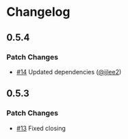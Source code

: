 # Changelog

## 0.5.4

### Patch Changes

- [#14](https://github.com/ijlee2/ember-codemod-add-missing-tests/pull/14) Updated dependencies ([@ijlee2](https://github.com/ijlee2))

## 0.5.3

### Patch Changes

- [#13](https://github.com/ijlee2/ember-codemod-add-missing-tests/pull/13) Fixed closing <template> tag ([@ijlee2](https://github.com/ijlee2))

## 0.5.2

### Patch Changes

- [#12](https://github.com/ijlee2/ember-codemod-add-missing-tests/pull/12) Added `<template>` tag to modifier blueprints ([@ijlee2](https://github.com/ijlee2))

## 0.5.1

### Patch Changes

- [#11](https://github.com/ijlee2/ember-codemod-add-missing-tests/pull/11) Refactored code ([@ijlee2](https://github.com/ijlee2))

## 0.5.0

### Minor Changes

- [#10](https://github.com/ijlee2/ember-codemod-add-missing-tests/pull/10) Modularized tests for utilities ([@ijlee2](https://github.com/ijlee2))

## 0.4.1

### Patch Changes

- [#9](https://github.com/ijlee2/ember-codemod-add-missing-tests/pull/9) Updated README ([@ijlee2](https://github.com/ijlee2))

## 0.4.0

### Minor Changes

- [#7](https://github.com/ijlee2/ember-codemod-add-missing-tests/pull/7) Supported creating tests in test-app ([@ijlee2](https://github.com/ijlee2))
- [#8](https://github.com/ijlee2/ember-codemod-add-missing-tests/pull/8) Supported more export types in getUtilities() ([@ijlee2](https://github.com/ijlee2))

## 0.3.0

### Minor Changes

- [#6](https://github.com/ijlee2/ember-codemod-add-missing-tests/pull/6) Checked if `<template>` tag can be used ([@ijlee2](https://github.com/ijlee2))

## 0.2.0

### Minor Changes

- [#5](https://github.com/ijlee2/ember-codemod-add-missing-tests/pull/5) Created createTests() ([@ijlee2](https://github.com/ijlee2))
- [#3](https://github.com/ijlee2/ember-codemod-add-missing-tests/pull/3) Added blueprints ([@ijlee2](https://github.com/ijlee2))

### Patch Changes

- [#4](https://github.com/ijlee2/ember-codemod-add-missing-tests/pull/4) Stored the correct file path ([@ijlee2](https://github.com/ijlee2))

## 0.1.0

### Minor Changes

- [#1](https://github.com/ijlee2/ember-codemod-add-missing-tests/pull/1) Created findEntitiesWithoutTest() ([@ijlee2](https://github.com/ijlee2))

### Patch Changes

- [#2](https://github.com/ijlee2/ember-codemod-add-missing-tests/pull/2) Added fixtures ([@ijlee2](https://github.com/ijlee2))
